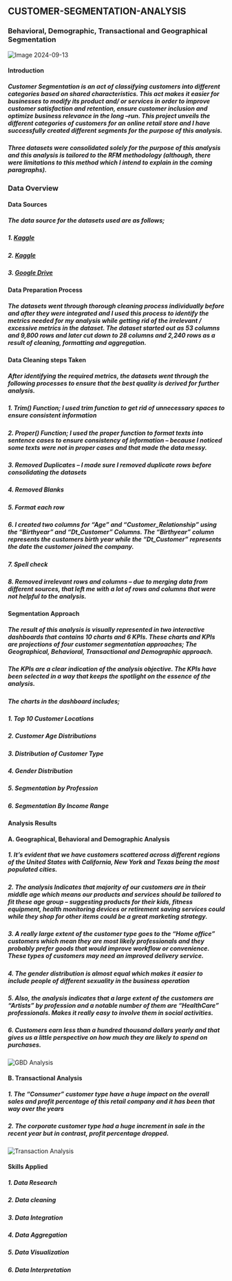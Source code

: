 ## CUSTOMER-SEGMENTATION-ANALYSIS

### Behavioral, Demographic, Transactional and Geographical Segmentation
![Image 2024-09-13](https://github.com/user-attachments/assets/bf11517b-8520-4933-a100-77a8785ea72c)

#### Introduction
##### Customer Segmentation is an act of classifying customers into different categories based on shared characteristics. This act makes it easier for businesses to modify its product and/ or services in order to improve customer satisfaction and retention, ensure customer inclusion and optimize business relevance in the long –run. This project unveils the different categories of customers for an online retail store and I have successfully created different segments for the purpose of this analysis. 

##### Three datasets were consolidated solely for the purpose of this analysis and this analysis is tailored to the RFM methodology (although, there were limitations to this method which I intend to explain in the coming paragraphs). 


### Data Overview
#### Data Sources
##### The data source for the datasets used are as follows; 
##### 1.	[Kaggle](https://www.kaggle.com/code/karnikakapoor/customer-segmentation-clustering/input)
##### 2.	[Kaggle](https://www.kaggle.com/datasets/kaushiksuresh147/customer-segmentation)
##### 3.	[Google Drive](https://docs.google.com/spreadsheets/d/1R-NjFCpGDAgtUKRaf-ZVXXbf-JdQb-JK/edit?gid=111825067#gid=111825067)


#### Data Preparation Process
##### The datasets went through thorough cleaning process individually before and after they were integrated and I used this process to identify the metrics needed for my analysis while getting rid of the irrelevant / excessive metrics in the dataset. The dataset started out as 53 columns and 9,800 rows and later cut down to 28 columns and 2,240 rows as a result of cleaning, formatting and aggregation.


#### Data Cleaning steps Taken
##### After identifying the required metrics, the datasets went through the following processes to ensure that the best quality is derived for further analysis.
##### 1.	Trim() Function; I used trim function to get rid of unnecessary spaces to ensure consistent information
##### 2.	Proper() Function; I used the proper function to format texts into sentence cases to ensure consistency of information – because I noticed some texts were not in proper cases and that made the data messy.
##### 3.	Removed Duplicates – I made sure I removed duplicate rows before consolidating the datasets
##### 4.	Removed Blanks
##### 5.	Format each row
##### 6.	I created two columns for “Age” and “Customer_Relationship” using the “Birthyear” and “Dt_Customer” Columns. The “Birthyear” column represents the customers birth year while the “Dt_Customer” represents the date the customer joined the company.
##### 7.	Spell check
##### 8.	Removed irrelevant rows and columns – due to merging data from different sources, that left me with a lot of rows and columns that were not helpful to the analysis. 


#### Segmentation Approach
##### The result of this analysis is visually represented in two interactive dashboards that contains 10 charts and 6 KPIs. These charts and KPIs are projections of four customer segmentation approaches; The Geographical, Behavioral, Transactional and Demographic approach.
##### The KPIs are a clear indication of the analysis objective. The KPIs have been selected in a way that keeps the spotlight on the essence of the analysis.
##### The charts in the dashboard includes;
##### 1.	Top 10 Customer Locations
##### 2.	Customer Age Distributions
##### 3.	Distribution of Customer Type
##### 4.	Gender Distribution
##### 5.	Segmentation by Profession
##### 6.	Segmentation By Income Range


#### Analysis Results
#### A.	Geographical, Behavioral and Demographic Analysis
##### 1.	It’s evident that we have customers scattered across different regions of the United States with California, New York and Texas being the most populated cities.
##### 2.	The analysis Indicates that majority of our customers are in their middle age which means our products and services should be tailored to fit these age group – suggesting products for their kids, fitness equipment, health monitoring devices or retirement saving services could while they shop for other items could be a great marketing strategy.
##### 3.	A really large extent of the customer type goes to the “Home office” customers which mean they are most likely professionals and they probably prefer goods that would improve workflow or convenience. These types of customers may need an improved delivery service.
##### 4.	The gender distribution is almost equal which makes it easier to include people of different sexuality in the business operation
##### 5.	Also, the analysis indicates that a large extent of the customers are “Artists” by profession and a notable number of them are “HealthCare” professionals. Makes it really easy to involve them in social activities.
##### 6.	Customers earn less than a hundred thousand dollars yearly and that gives us a little perspective on how much they are likely to spend on purchases.
![GBD Analysis](https://github.com/user-attachments/assets/cbb1d858-f398-4efc-9510-d31946b7fb52)


#### B.	Transactional Analysis
##### 1.	The “Consumer” customer type have a huge impact on the overall sales and profit percentage of this retail company and it has been that way over the years
##### 2.	The corporate customer type had a huge increment in sale in the recent year but in contrast, profit percentage dropped.
![Transaction Analysis](https://github.com/user-attachments/assets/8e016980-aa41-4b5b-99aa-1fe27a36fa7d)


#### Skills Applied
##### 1.	Data Research
##### 2.  Data cleaning
##### 3.	Data Integration
##### 4.	Data Aggregation
##### 5.	Data Visualization
##### 6.	Data Interpretation
